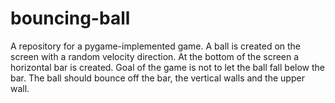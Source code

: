 # bouncing-ball

A repository for a pygame-implemented game. 
A ball is created on the screen with a random velocity direction. At the bottom of the screen a horizontal bar is created.
Goal of the game is not to let the ball fall below the bar. The ball should bounce off the bar, the vertical walls and the upper wall.
